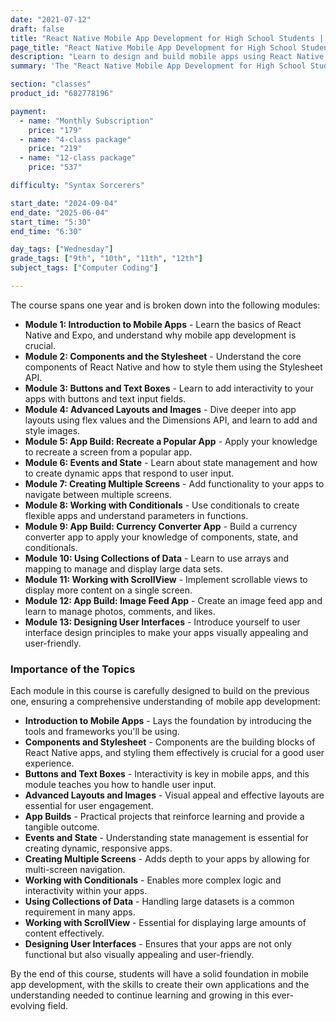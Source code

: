 ```yaml
---
date: "2021-07-12"
draft: false
title: "React Native Mobile App Development for High School Students | Blue Ridge Boost"
page_title: "React Native Mobile App Development for High School Students"
description: "Learn to design and build mobile apps using React Native, a powerful framework used by top tech companies, in this comprehensive high school course."
summary: 'The "React Native Mobile App Development for High School Students" course is designed to equip students with the skills to create dynamic and scalable mobile applications. Over the course of a year, students will delve into the React Native framework, learning to use components, stylesheets, state management, and more to build apps that run seamlessly on their smartphones. With a mix of web-based and hands-on activities, including collaborative exercises and digital presentations, students will gain practical experience in mobile app development. This course is ideal for those with prior knowledge in JavaScript and web design, providing an engaging and comprehensive introduction to the world of mobile app creation.'

section: "classes"
product_id: "682778196"

payment:
  - name: "Monthly Subscription"
    price: "179"
  - name: "4-class package"
    price: "219"
  - name: "12-class package"
    price: "537"

difficulty: "Syntax Sorcerers"

start_date: "2024-09-04"
end_date: "2025-06-04"
start_time: "5:30"
end_time: "6:30"

day_tags: ["Wednesday"]
grade_tags: ["9th", "10th", "11th", "12th"]
subject_tags: ["Computer Coding"]

---
```


<p>The course spans one year and is broken down into the following modules:</p>
<ul>
    <li><strong>Module 1: Introduction to Mobile Apps</strong> - Learn the basics of React Native and Expo, and understand why mobile app development is crucial.</li>
    <li><strong>Module 2: Components and the Stylesheet</strong> - Understand the core components of React Native and how to style them using the Stylesheet API.</li>
    <li><strong>Module 3: Buttons and Text Boxes</strong> - Learn to add interactivity to your apps with buttons and text input fields.</li>
    <li><strong>Module 4: Advanced Layouts and Images</strong> - Dive deeper into app layouts using flex values and the Dimensions API, and learn to add and style images.</li>
    <li><strong>Module 5: App Build: Recreate a Popular App</strong> - Apply your knowledge to recreate a screen from a popular app.</li>
    <li><strong>Module 6: Events and State</strong> - Learn about state management and how to create dynamic apps that respond to user input.</li>
    <li><strong>Module 7: Creating Multiple Screens</strong> - Add functionality to your apps to navigate between multiple screens.</li>
    <li><strong>Module 8: Working with Conditionals</strong> - Use conditionals to create flexible apps and understand parameters in functions.</li>
    <li><strong>Module 9: App Build: Currency Converter App</strong> - Build a currency converter app to apply your knowledge of components, state, and conditionals.</li>
    <li><strong>Module 10: Using Collections of Data</strong> - Learn to use arrays and mapping to manage and display large data sets.</li>
    <li><strong>Module 11: Working with ScrollView</strong> - Implement scrollable views to display more content on a single screen.</li>
    <li><strong>Module 12: App Build: Image Feed App</strong> - Create an image feed app and learn to manage photos, comments, and likes.</li>
    <li><strong>Module 13: Designing User Interfaces</strong> - Introduce yourself to user interface design principles to make your apps visually appealing and user-friendly.</li>
</ul>

<h3>Importance of the Topics</h3>
<p>Each module in this course is carefully designed to build on the previous one, ensuring a comprehensive understanding of mobile app development:</p>
<ul>
    <li><strong>Introduction to Mobile Apps</strong> - Lays the foundation by introducing the tools and frameworks you'll be using.</li>
    <li><strong>Components and Stylesheet</strong> - Components are the building blocks of React Native apps, and styling them effectively is crucial for a good user experience.</li>
    <li><strong>Buttons and Text Boxes</strong> - Interactivity is key in mobile apps, and this module teaches you how to handle user input.</li>
    <li><strong>Advanced Layouts and Images</strong> - Visual appeal and effective layouts are essential for user engagement.</li>
    <li><strong>App Builds</strong> - Practical projects that reinforce learning and provide a tangible outcome.</li>
    <li><strong>Events and State</strong> - Understanding state management is essential for creating dynamic, responsive apps.</li>
    <li><strong>Creating Multiple Screens</strong> - Adds depth to your apps by allowing for multi-screen navigation.</li>
    <li><strong>Working with Conditionals</strong> - Enables more complex logic and interactivity within your apps.</li>
    <li><strong>Using Collections of Data</strong> - Handling large datasets is a common requirement in many apps.</li>
    <li><strong>Working with ScrollView</strong> - Essential for displaying large amounts of content effectively.</li>
    <li><strong>Designing User Interfaces</strong> - Ensures that your apps are not only functional but also visually appealing and user-friendly.</li>
</ul>

<p>By the end of this course, students will have a solid foundation in mobile app development, with the skills to create their own applications and the understanding needed to continue learning and growing in this ever-evolving field.</p>
